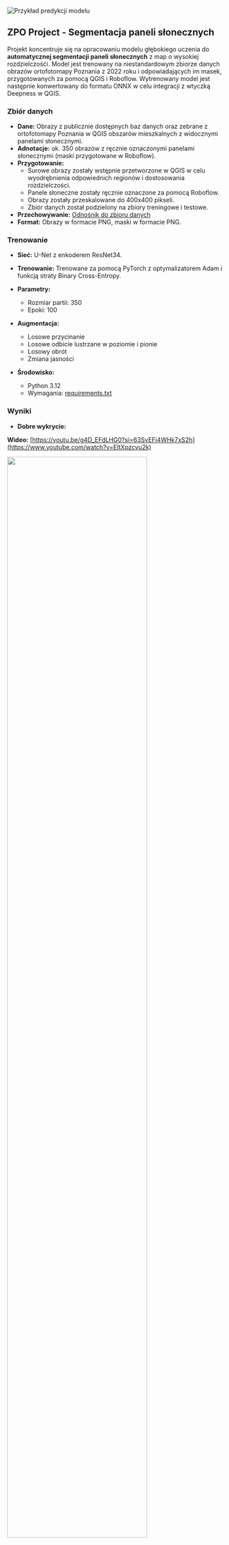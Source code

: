 ![Przykład predykcji modelu](https://github.com/KsaweryAiR/solar-panel-segmentation/blob/main/photos/2.png?raw=true)
## ZPO Project - Segmentacja paneli słonecznych

Projekt koncentruje się na opracowaniu modelu głębokiego uczenia do **automatycznej segmentacji paneli słonecznych** z map o wysokiej rozdzielczośći. Model jest trenowany na niestandardowym zbiorze danych obrazów ortofotomapy Poznania z 2022 roku i odpowiadających im masek, przygotowanych za pomocą QGIS i Roboflow. Wytrenowany model jest następnie konwertowany do formatu ONNX w celu integracji z wtyczką Deepness w QGIS.

### Zbiór danych

* **Dane:** Obrazy z publicznie dostępnych baz danych oraz zebrane z ortofotomapy Poznania w QGIS obszarów mieszkalnych z widocznymi panelami słonecznymi.
* **Adnotacje:** ok. 350 obrazów z ręcznie oznaczonymi panelami słonecznymi (maski przygotowane w Roboflow).
* **Przygotowanie:**
    * Surowe obrazy zostały wstępnie przetworzone w QGIS w celu wyodrębnienia odpowiednich regionów i dostosowania rozdzielczości.
    * Panele słoneczne zostały ręcznie oznaczone za pomocą Roboflow.
    * Obrazy zostały przeskalowane do 400x400 pikseli.
    * Zbiór danych został podzielony na zbiory treningowe i testowe.
* **Przechowywanie:** [Odnośnik do zbioru danych](https://drive.google.com/drive/folders/1omvS3l6GGmVazqJ8FP0KWdyu66Pk_7I-?usp=sharing)
* **Format:** Obrazy w formacie PNG, maski w formacie PNG.

### Trenowanie

* **Sieć:** U-Net z enkoderem ResNet34.
* **Trenowanie:** Trenowane za pomocą PyTorch z optymalizatorem Adam i funkcją straty Binary Cross-Entropy.
* **Parametry:**
    * Rozmiar partii: 350
    * Epoki: 100
* **Augmentacja:**
    * Losowe przycinanie
    * Losowe odbicie lustrzane w poziomie i pionie
    * Losowy obrót
    * Zmiana jasności
      
* **Środowisko:**
    * Python 3.12
    * Wymagania: [requirements.txt](requirements.txt)
    

### Wyniki

* **Dobre wykrycie:**
  
**Wideo:** [https://youtu.be/g4D_EFdLHG0?si=63SvEFi4WHk7xS2h](https://www.youtube.com/watch?v=EItXpzcvu2k)
  
<img src="photos/1.png" style="width: 80%; height: 80%;">
<img src="photos/2.png" style="width: 80%; height: 80%;">
<img src="photos/3.png" style="width: 80%; height: 80%;">
<img src="photos/4.png" style="width: 80%; height: 80%;">
<img src="photos/5.png" style="width: 80%; height: 80%;">
<img src="photos/6.png" style="width: 80%; height: 80%;">
<img src="photos/7.png" style="width: 80%; height: 80%;">

  
* **Złe wykrycie:**
  
Model czasami napotyka trudności w rozpoznawaniu szklarni, niektórych fragmentów ciemnych dachów oraz samochodów.
Najbardziej obawialiśmy się problemów z rozróżnianiem okien dachowych, ponieważ na zdjęciach satelitarnych mogą przypominać panele fotowoltaiczne. Jednak nasz model skutecznie radzi sobie z ich odróżnianiem.

<img src="photos/s1.png" style="width: 80%; height: 80%;">
<img src="photos/s2.png" style="width: 80%; height: 80%;">
  

  
* **Metryki:**
    * F1-score: 0.81
    * Precision: 0.87
    * Recall: 0.75

### Wytrenowany model w ONNX

* **Model:** Folder ONNX
* **Format:** ONNX z metadanymi Deepness (rozdzielczość przestrzenna, progi).

### Demo

* **Ortofotomapa:** Poznan 2022 aerial ortophoto high resolution
* **Lokalizacja:** zachodnia część Poznania, na zachód rzeki Warty. Wrocław, Biskupin i okolice

## 📌 Instrukcja uruchomienia  

### **1️⃣ Przygotowanie danych**  
Otwórz plik **`datamodulepanels.py`** i w oznaczonym miejscu wpisz ścieżkę do folderu zawierającego obrazy do trenowania.  
Następnie uruchom plik:  

```bash
python datamodulepanels.py
```

---

### **2️⃣ Trenowanie modelu**  
Po przygotowaniu danych uruchom proces trenowania modelu, wykonując:  

```bash
python train.py
```

Model zostanie zapisany jako **checkpoint** w folderze wyjściowym.  

---

### **3️⃣ Eksport modelu do ONNX**  
Po zakończeniu treningu otwórz **`evaluate.py`** i w wyznaczonym miejscu wpisz ścieżkę do pliku checkpointu z wytrenowanym modelem.  
Następnie uruchom skrypt, aby wyeksportować model do formatu **ONNX**:  

```bash
python evaluate.py
```

Model zostanie zapisany jako plik `.onnx`.  

---

### **4️⃣ Przygotowanie modelu do użycia w QGIS**  
W pliku **`output_model.py`** podaj ścieżkę do wygenerowanego modelu ONNX, a następnie uruchom skrypt:  

```bash
python output_model.py
```

---

### **5️⃣ Wykorzystanie modelu w QGIS**  
Po wygenerowaniu pliku w formacie ONNX, możesz załadować go do QGIS i przeprowadzić segmentację paneli fotowoltaicznych przy użyciu wtyczki Deepness.
  
---

## 📦 Wymagania  
Przed uruchomieniem projektu zainstaluj wymagane biblioteki:  

```bash
pip install -r requirements.txt
```

---

### Osoby

* Antonina Frąckowiak
* Ksawery Giera
* Daniel Błaszkiewicz
